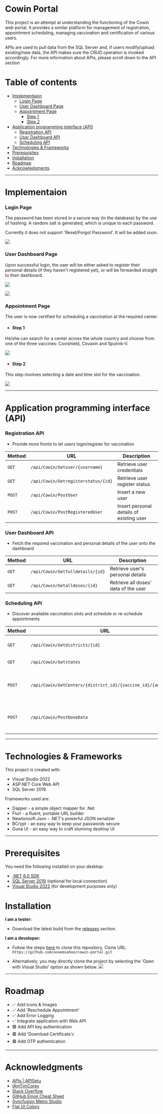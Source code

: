 # Cowin Portal
This project is an attempt at understanding the functioning of the Cowin web portal. It provides a similar platform for management of registration, appointment scheduling, managing 
vaccination and certification of various users. 

APIs are used to pull data from the SQL Server and, if users modify/upload existing/new data, the API makes sure the CRUD operation is invoked accordingly. For more information about APIs, please scroll down to the API section

# Table of contents
<!--ts-->
   * [Implementaion](#implementaion)
      * [Login Page](#login-page)
      * [User Dashboard Page](#user-dashboard-page)
      * [Appointment Page](#appointment-page)
        * [Step 1](#step-1)
        * [Step 2](#step-2)
   * [Application programming interface (API)](#application-programming-interface-api)
      * [Registration API](#registration-api)
      * [User Dashboard API](#user-dashboard-api)
      * [Scheduling API](#scheduling-api)
   * [Technologies & Frameworks](#technologies--frameworks)
   * [Prerequisites](#prerequisites)
   * [Installation](#installation)
   * [Roadmap](#roadmap)
   * [Acknowledgments](#acknowledgments)
<!--te-->

---

# Implementaion
### Login Page
The password has been stored in a secure way (in the database) by the use of hashing. A random salt is generated, which is unique to each password.

Currently it does not support 'Reset/Forgot Password'. It will be added soon. 

![](https://i.imgur.com/q6T5CmJ.jpg)


### User Dashboard Page
Upon successful login, the user will be either asked to register their personal details (if they haven't registered yet), or will be forwarded straight to their dashboard.

![](https://i.imgur.com/bydwPPO.jpg)

![](https://i.imgur.com/BlFLm6f.jpg)


### Appointment Page
The user is now certified for scheduling a vaccination at the required center.

- #### Step 1
He/she can search for a center across the whole country and choose from one of the three vaccines: Covishield, Covaxin and Sputnik-V.

![](https://i.imgur.com/V1Ocbu4.jpg)

- #### Step 2
This step involves selecting a date and time slot for the vaccination.

![](https://i.imgur.com/mvCZvCi.jpg)

---

# Application programming interface (API)
### Registration API
- Provide more fronts to let users login/register for vaccination

| Method   | URL                                      | Description                              |
| -------- | ---------------------------------------- | ---------------------------------------- |
| `GET`    | `/api/Cowin/Getuser/{username}`          | Retrieve user credentials                |
| `GET`    | `/api/Cowin/Getregisterstatus/{id}`      | Retrieve user register status            |
| `POST`   | `/api/Cowin/PostUser`                          | Insert a new user                        |
| `POST`   | `/api/Cowin/PostRegisteredUser`                | Insert personal details of existing user |

### User Dashboard API
- Fetch the required vaccination and personal details of the user onto the dashboard

| Method   | URL                                      | Description                              |
| -------- | ---------------------------------------- | ---------------------------------------- |
| `GET`    | `/api/Cowin/Getfulldetails/{id}`         | Retrieve user's personal details         |
| `GET`    | `/api/Cowin/Getalldoses/{id}`            | Retrieve all doses' data of the user     |

### Scheduling API
- Discover available vaccination slots and schedule or re-schedule appointments

| Method   | URL                                      | Description                              |
| -------- | ---------------------------------------- | ---------------------------------------- |
| `GET`    | `/api/Cowin/Getdistricts/{id}`           | Load all districts of given state        |
| `GET`    | `/api/Cowin/Getstates`                   | Get all the states                       |
| `POST`   | `/api/Cowin/GetCenters/{district_id}/{vaccine_id}/{age_limit}`| Retrieve all centers in a district by vaccine & age limit|
| `POST`   | `/api/Cowin/PostDoseData`                | Insert the appointment schedule data of the user |

---

# Technologies & Frameworks
This project is created with:
* Visual Studio 2022
* ASP.NET Core Web API
* SQL Server 2019

Frameworks used are:
- Dapper - a simple object mapper for .Net
- Flurl - a fluent, portable URL builder
- Newtonsoft.Json - .NET's powerful JSON serializer
- BCrypt - an easy way to keep your passwords secure
- Guna UI - an easy way to craft stunning desktop UI

---

# Prerequisites
You need the following installed on your desktop:
- [.NET 6.0 SDK](https://dotnet.microsoft.com/en-us/download/dotnet/6.0)
- [SQL Server 2019](https://www.microsoft.com/en-in/sql-server/sql-server-downloads) (optional for local connection)
- [Visual Studio 2022](https://visualstudio.microsoft.com/vs/) (for development purposes only)

# Installation
**I am a tester:** 
- Download the latest build from the [releases](https://github.com/aseemsahoo/cowin-portal/releases) section.

**I am a developer:** 
- Follow the steps [here](https://docs.microsoft.com/en-us/visualstudio/version-control/git-clone-repository?view=vs-2022) to clone this repository. Clone URL: `https://github.com/aseemsahoo/cowin-portal.git`

- Alternatively, you may directly clone the project by selecting the 'Open with Visual Studio' option as shown below.
![](https://i.imgur.com/CQJNcbX.png?2)

---

# Roadmap
- :white_check_mark: Add Icons & Images
- :white_check_mark: Add 'Reschedule Appointment'
- :white_check_mark: Add Error Logging
- :white_check_mark: Integrate application with Web API
- :red_square: Add API key authentication
- :red_square: Add 'Download Certificate'c
- :red_square: Add OTP authentication

---

# Acknowledgments
* [APIs | APISetu](https://apisetu.gov.in/api/cowin#/)
* [IAmTimCorey](https://www.youtube.com/user/IAmTimCorey)
* [Stack Overflow](https://stackoverflow.com/)
* [GitHub Emoji Cheat Sheet](https://www.webpagefx.com/tools/emoji-cheat-sheet)
* [Syncfusion Metro Studio](https://help.syncfusion.com/metro-studio/overview)
* [Flat UI Colors](https://flatuicolors.com/)
